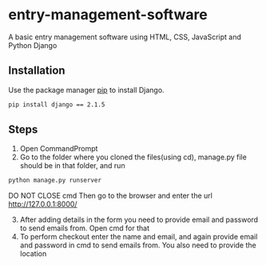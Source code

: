 # entry-management-software
A basic entry management software using HTML, CSS, JavaScript and Python Django

## Installation
Use the package manager [pip](https://pip.pypa.io/en/stable/) to install Django.

``` bash
pip install django == 2.1.5
```

## Steps
1. Open CommandPrompt
2. Go to the folder where you cloned the files(using cd), manage.py file should be in that folder, and run
``` bash
python manage.py runserver
```
DO NOT CLOSE cmd
Then go to the browser and enter the url http://127.0.0.1:8000/

3. After adding details in the form you need to provide email and password to send emails from. Open cmd for that
4. To perform checkout enter the name and email, and again provide email and password in cmd to send emails from. You also need to provide the location
